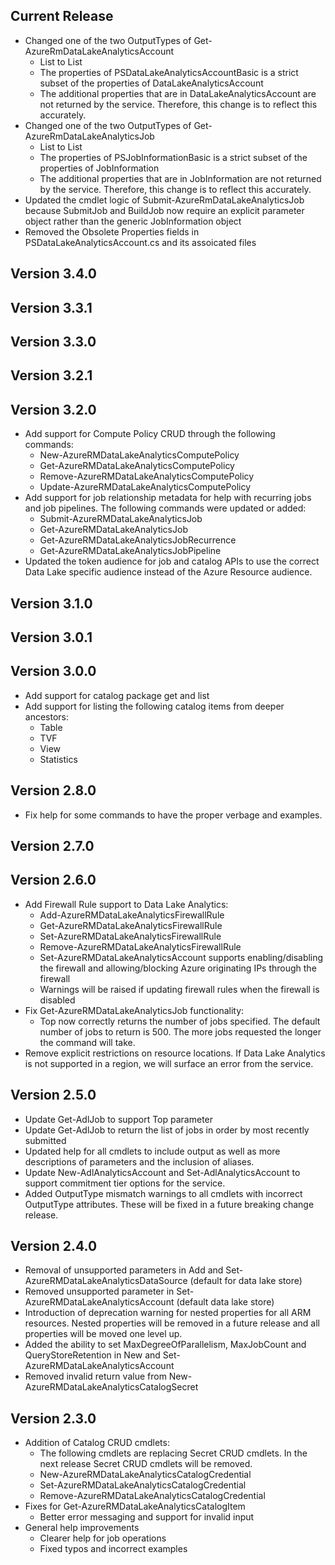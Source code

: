﻿<!--
    Please leave this section at the top of the change log.

    Changes for the current release should go under the section titled "Current Release", and should adhere to the following format:

    ## Current Release
    * Overview of change #1
        - Additional information about change #1
    * Overview of change #2
        - Additional information about change #2
        - Additional information about change #2
    * Overview of change #3
    * Overview of change #4
        - Additional information about change #4

    ## YYYY.MM.DD - Version X.Y.Z (Previous Release)
    * Overview of change #1
        - Additional information about change #1
-->
## Current Release
* Changed one of the two OutputTypes of Get-AzureRmDataLakeAnalyticsAccount
    - List<DataLakeAnalyticsAccount> to List<PSDataLakeAnalyticsAccountBasic>
    - The properties of PSDataLakeAnalyticsAccountBasic is a strict subset of the properties of DataLakeAnalyticsAccount
    - The additional properties that are in DataLakeAnalyticsAccount are not returned by the service.  Therefore, this change is to reflect this accurately.
* Changed one of the two OutputTypes of Get-AzureRmDataLakeAnalyticsJob
    - List<JobInformation> to List<PSJobInformationBasic>
    - The properties of PSJobInformationBasic is a strict subset of the properties of JobInformation
    - The additional properties that are in JobInformation are not returned by the service.  Therefore, this change is to reflect this accurately.
* Updated the cmdlet logic of Submit-AzureRmDataLakeAnalyticsJob because SubmitJob and BuildJob now require an explicit parameter object rather than the generic JobInformation object
* Removed the Obsolete Properties fields in PSDataLakeAnalyticsAccount.cs and its assoicated files

## Version 3.4.0

## Version 3.3.1

## Version 3.3.0

## Version 3.2.1

## Version 3.2.0
* Add support for Compute Policy CRUD through the following commands:
    - New-AzureRMDataLakeAnalyticsComputePolicy
    - Get-AzureRMDataLakeAnalyticsComputePolicy
    - Remove-AzureRMDataLakeAnalyticsComputePolicy
    - Update-AzureRMDataLakeAnalyticsComputePolicy
* Add support for job relationship metadata for help with recurring jobs and job pipelines. The following commands were updated or added:
    - Submit-AzureRMDataLakeAnalyticsJob
    - Get-AzureRMDataLakeAnalyticsJob
    - Get-AzureRMDataLakeAnalyticsJobRecurrence
    - Get-AzureRMDataLakeAnalyticsJobPipeline
* Updated the token audience for job and catalog APIs to use the correct Data Lake specific audience instead of the Azure Resource audience.
    
## Version 3.1.0

## Version 3.0.1

## Version 3.0.0
* Add support for catalog package get and list
* Add support for listing the following catalog items from deeper ancestors:
  * Table
  * TVF
  * View
  * Statistics

## Version 2.8.0
* Fix help for some commands to have the proper verbage and examples.

## Version 2.7.0

## Version 2.6.0
* Add Firewall Rule support to Data Lake Analytics:
    - Add-AzureRMDataLakeAnalyticsFirewallRule
    - Get-AzureRMDataLakeAnalyticsFirewallRule
    - Set-AzureRMDataLakeAnalyticsFirewallRule
    - Remove-AzureRMDataLakeAnalyticsFirewallRule
    - Set-AzureRMDataLakeAnalyticsAccount supports enabling/disabling the firewall and allowing/blocking Azure originating IPs through the firewall
    - Warnings will be raised if updating firewall rules when the firewall is disabled
* Fix Get-AzureRMDataLakeAnalyticsJob functionality:
    - Top now correctly returns the number of jobs specified. The default number of jobs to return is 500. The more jobs requested the longer the command will take.
* Remove explicit restrictions on resource locations. If Data Lake Analytics is not supported in a region, we will surface an error from the service.

## Version 2.5.0
* Update Get-AdlJob to support Top parameter
* Update Get-AdlJob to return the list of jobs in order by most recently submitted
* Updated help for all cmdlets to include output as well as more descriptions of parameters and the inclusion of aliases.
* Update New-AdlAnalyticsAccount and Set-AdlAnalyticsAccount to support commitment tier options for the service.
* Added OutputType mismatch warnings to all cmdlets with incorrect OutputType attributes. These will be fixed in a future breaking change release.

## Version 2.4.0
* Removal of unsupported parameters in Add and Set-AzureRMDataLakeAnalyticsDataSource (default for data lake store)
* Removed unsupported parameter in Set-AzureRMDataLakeAnalyticsAccount (default data lake store)
* Introduction of deprecation warning for nested properties for all ARM resources. Nested properties will be removed in a future release and all properties will be moved one level up.
* Added the ability to set MaxDegreeOfParallelism, MaxJobCount and QueryStoreRetention in New and Set-AzureRMDataLakeAnalyticsAccount
* Removed invalid return value from New-AzureRMDataLakeAnalyticsCatalogSecret

## Version 2.3.0
* Addition of Catalog CRUD cmdlets:
    - The following cmdlets are replacing Secret CRUD cmdlets. In the next release Secret CRUD cmdlets will be removed.
    - New-AzureRMDataLakeAnalyticsCatalogCredential
    - Set-AzureRMDataLakeAnalyticsCatalogCredential
    - Remove-AzureRMDataLakeAnalyticsCatalogCredential
* Fixes for Get-AzureRMDataLakeAnalyticsCatalogItem
    - Better error messaging and support for invalid input
* General help improvements
    - Clearer help for job operations
    - Fixed typos and incorrect examples
